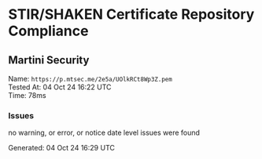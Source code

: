 # STIR/SHAKEN Certificate Repository Compliance

## Martini Security

Name: `https://p.mtsec.me/2e5a/UOlkRCt8Wp3Z.pem`\
Tested At: 04 Oct 24 16:22 UTC\
Time: 78ms

### Issues

no warning, or error, or notice date level issues were found

Generated: 04 Oct 24 16:29 UTC